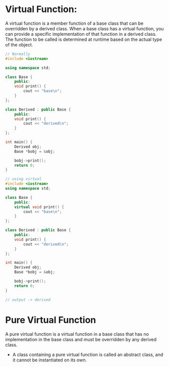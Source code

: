 # Virtual Function:

A virtual function is a member function of a base class that can be overridden by a derived class. When a base class has a virtual function, you can provide a specific implementation of that function in a derived class. The function to be called is determined at runtime based on the actual type of the object.

```cpp
// Normally
#include <iostream>

using namespace std;

class Base {
    public:
    void print() {
        cout << "base\n";
    }
};

class Derived : public Base {
    public:
    void print() {
        cout << "derived\n";
    }
};

int main() {
    Derived obj;
    Base *bobj = &obj;

    bobj->print();
    return 0;
}


```

```cpp
// using virtual
#include <iostream>
using namespace std;

class Base {
    public:
    virtual void print() {
        cout << "base\n";
    }
};

class Derived : public Base {
    public:
    void print() {
        cout << "derived\n";
    }
};

int main() {
    Derived obj;
    Base *bobj = &obj;

    bobj->print();
    return 0;
}

// output -> derived

```


# Pure Virtual Function

A pure virtual function is a virtual function in a base class that has no implementation in the base class and must be overridden by any derived class. 

-  A class containing a pure virtual function is called an abstract class, and it cannot be instantiated on its own.


